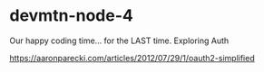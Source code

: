 # devmtn-node-4
Our happy coding time... for the LAST time. Exploring Auth

<https://aaronparecki.com/articles/2012/07/29/1/oauth2-simplified>
